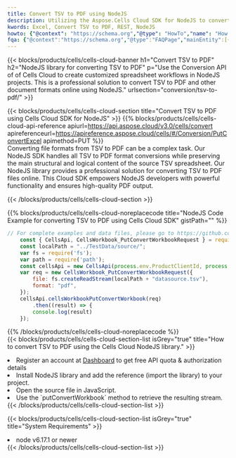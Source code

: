 ```yaml
---
title: Convert TSV to PDF using NodeJS 
description: Utilizing the Aspose.Cells Cloud SDK for NodeJS to convert a TSV format file to a PDF format file. 
kwords: Excel, Convert TSV to PDF, REST, NodeJS
howto: {"@context": "https://schema.org","@type": "HowTo","name": "How to convert TSV to PDF using the Cells Cloud NodeJS library.","description": "How to convert TSV to PDF using the Cells Cloud NodeJS library.","image": {"@type": "ImageObject"},"url": "/nodejs/conversion/tsv-to-pdf/","step": [{ "@type": "HowToStep","name": "How to convert TSV to PDF using the Cells Cloud NodeJS library. step 1", "image": {"@type": "ImageObject",},"url": "/nodejs/conversion/tsv-to-pdf/","text": "Register an account at <a href='https://dashboard.aspose.cloud/'>Dashboard</a> to get free API quota & authorization details",},{ "@type": "HowToStep","name": "How to convert TSV to PDF using the Cells Cloud NodeJS library. step 1", "image": {"@type": "ImageObject",},"url": "/nodejs/conversion/tsv-to-pdf/","text": "Install NodeJS library and add the reference (import the library) to your project.",},{ "@type": "HowToStep","name": "How to convert TSV to PDF using the Cells Cloud NodeJS library. step 1", "image": {"@type": "ImageObject",},"url": "/nodejs/conversion/tsv-to-pdf/","text": "Open the source file in JavaScript.",},{ "@type": "HowToStep","name": "How to convert TSV to PDF using the Cells Cloud NodeJS library. step 1", "image": {"@type": "ImageObject",},"url": "/nodejs/conversion/tsv-to-pdf/","text": "Use the `putConvertWorkbook` method to retrieve the resulting stream.",}, ],"supply": {"@type": "HowToSupply","name": "document"},"tool": [{"@type": "HowToTool","name": "Visual Studio, Visual Studio Code, WebStorm"},{"@type": "HowToTool","name": "Aspose Cells"}],"totalTime": "PT6M"}
fqa: {"@context":"https://schema.org","@type":"FAQPage","mainEntity":[{"@type":"Question","name":"Why convert file formats in C# using REST API?","acceptedAnswer":{"@type":"Answer","text":"Documents are encoded in many ways, and some files may be incompatible with the software you use. To open and read such files, just convert them to appropriate file formats.<br/><ol><li>Install .NET SDK and add the reference (import the library) to your project.</li><li>Open the source file in C# using REST API.</li><li>Call the PutConvertWorkbookRequest() method, passing an output filename with required extension.</li><li>Get the result of conversion as a separate file.</li></ol>"}},{"@type":"Question","name":"What file formats can I convert with your C# library?","acceptedAnswer":{"@type":"Answer","text":"We support a variety of file formats for conversion using .NET library, including XLSX, Excel, xls , PDF, CSV, HTML, Markdown, XML, PNG, JPG, TIFF, Json, TXT and many more."}},{"@type":"Question","name":"What is the maximum allowed file size for conversion using this .NET library?","acceptedAnswer":{"@type":"Answer","text":"There are no file size limits for format conversions using .NET library."}}]}
---
```



{{< blocks/products/cells/cells-cloud-banner h1="Convert TSV to PDF" h2="NodeJS library for converting TSV to PDF" p="Use the Conversion API of of Cells Cloud to create customized spreadsheet workflows in NodeJS projects. This is a professional solution to convert TSV to PDF and other document formats online using NodeJS." urlsection="conversion/tsv-to-pdf/" >}}

{{< blocks/products/cells/cells-cloud-section  title="Convert TSV to PDF using Cells Cloud SDK for NodeJS" >}}
{{% blocks/products/cells/cells-cloud-api-reference  apiurl=https://api.aspose.cloud/v3.0/cells/convert  apireferenceurl=https://apireference.aspose.cloud/cells/#/Conversion/PutConvertExcel  apimethod=PUT %}}
<br/>
Converting file formats from TSV to PDF can be a complex task. Our NodeJS SDK handles all TSV to PDF format conversions while preserving the main structural and logical content of the source TSV spreadsheet. Our NodeJS library provides a professional solution for converting TSV to PDF files online. This Cloud SDK empowers NodeJS developers with powerful functionality and ensures high-quality PDF output.

{{< /blocks/products/cells/cells-cloud-section >}}

{{% blocks/products/cells/cells-cloud-noreplacecode title="NodeJS Code Example for converting TSV to PDF using Cells Cloud SDK" gistPath="" %}}
 
```js
// For complete examples and data files, please go to https://github.com/aspose-cells-cloud/aspose-cells-cloud-node/
    const { CellsApi, CellsWorkbook_PutConvertWorkbookRequest } = require("asposecellscloud");
    const localPath = "../TestData/source/";
    var fs = require('fs');
    var path = require('path');
    const cellsApi = new CellsApi(process.env.ProductClientId, process.env.ProductClientSecret);
    var req = new CellsWorkbook_PutConvertWorkbookRequest({
        file: fs.createReadStream(localPath + "datasource.tsv"),
        format: "pdf",
    });
    cellsApi.cellsWorkbookPutConvertWorkbook(req)
        .then((result) => {
        console.log(result)
    });
```
 
{{% /blocks/products/cells/cells-cloud-noreplacecode  %}}
<br/>
{{< blocks/products/cells/cells-cloud-section-list isGrey="true"  title="How to convert TSV to PDF using the Cells Cloud NodeJS library." >}}
<li>Register an account at <a href="https://dashboard.aspose.cloud/">Dashboard</a> to get free API quota & authorization details</li>
<li>Install NodeJS library and add the reference (import the library) to your project.</li>
<li>Open the source file in JavaScript.</li>
<li>Use the `putConvertWorkbook` method to retrieve the resulting stream.</li>
{{< /blocks/products/cells/cells-cloud-section-list >}}

{{< blocks/products/cells/cells-cloud-section-list isGrey="true"  title="System Requirements" >}}
<li>node v6.17.1 or newer</li>
{{< /blocks/products/cells/cells-cloud-section-list >}}
